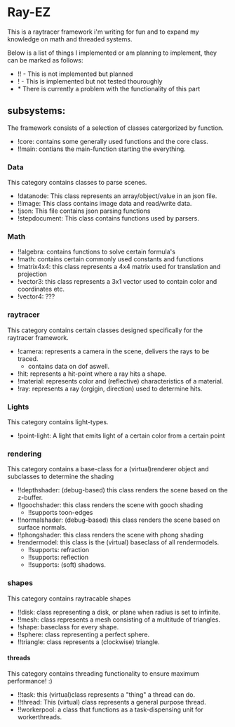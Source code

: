# Ray-EZ
This is a raytracer framework i'm writing for fun and to expand my knowledge on math and threaded systems.

Below is a list of things I implemented or am planning to implement, they can be marked as follows:
* !! - This is not implemented but planned
* ! - This is implemented but not tested thouroughly
* \* There is currently a problem with the functionality of this part

## subsystems:
The framework consists of a selection of classes catergorized by function.
* !core: contains some generally used functions and the core class.
* !!main: contians the main-function starting the everything.

### Data
This category contains classes to parse scenes.
* !datanode: This class represents an array/object/value in an json file.
* !!image: This class contains image data and read/write data.
* !json: This file contains json parsing functions
* !stepdocument: This class contains functions used by parsers.

### Math
* !!algebra: contains functions to solve certain formula's
* !math: contains certain commonly used constants and functions
* !matrix4x4: this class represents a 4x4 matrix used for translation and projection
* !vector3: this class represents a 3x1 vector used to contain color and coordinates etc.
* !vector4: ???

### raytracer
This category contains certain classes designed specifically for the raytracer framework.
* !camera: represents a camera in the scene, delivers the rays to be traced.
    + contains data on dof aswell.
* !hit: represents a hit-point where a ray hits a shape.
* !material: represents color and (reflective) characteristics of a material.
* !ray: represents a ray (orgigin, direction) used to determine hits.


### Lights
This category contains light-types.
* !point-light: A light that emits light of a certain color from a certain point

### rendering
This category contains a base-class for a (virtual)renderer object and subclasses to determine the shading
* !!depthshader: (debug-based) this class renders the scene based on the z-buffer.
* !!goochshader: this class renders the scene with gooch shading
    + !!supports toon-edges
* !!normalshader: (debug-based) this class renders the scene based on surface normals.
* !!phongshader: this class renders the scene with phong shading
* !rendermodel: this class is the (virtual) baseclass of all rendermodels.
    + !!supports: refraction
    + !!supports: reflection
    + !!supports: (soft) shadows.

### shapes
This category contains raytracable shapes
* !!disk: class representing a disk, or plane when radius is set to infinite.
* !!mesh: class represents a mesh consisting of a multitude of triangles.
* !shape: baseclass for every shape.
* !!sphere: class representing a perfect sphere.
* !!triangle: class represents a (clockwise) triangle.

#### threads
This category contains threading functionality to ensure maximum performance! :)
* !!task: this (virtual)class represents a "thing" a thread can do.
* !!thread: This (virtual) class represents a general purpose thread.
* !!workerpool: a class that functions as a task-dispensing unit for workerthreads.
